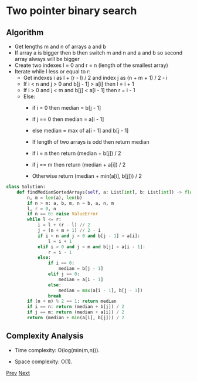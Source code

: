 # Two pointer binary search

## Algorithm

* Get lengths m and n of arrays a and b
* If array a is bigger then b then switch m and n and a and b so second array always will be bigger
* Create two indexes l = 0 and r = n (length of the smallest array)
* Iterate while l less or equal to r:
    * Get indexes i as l + (r - l) / 2 and index j as (n + m + 1) / 2 - i
    * If i < n and j > 0 and b[j - 1] > a[i] then l = i + 1
    * If i > 0 and j < m and b[j] < a[i - 1] then r = i - 1
    * Else:
        * if i = 0 then median = b[j - 1]
        * if j == 0 then median = a[i - 1]
        * else median = max of a[i - 1] and b[j - 1]
        
        * If length of two arrays is odd then return median
        * if i = n then return (median + b[j]) / 2
        * if j == m then return (median + a[i]) / 2
        * Otherwise return (median + min(a[i], b[j])) / 2

```python
class Solution:
    def findMedianSortedArrays(self, a: List[int], b: List[int]) -> float:
        n, m = len(a), len(b)
        if n > m: a, b, m, n = b, a, n, m
        l, r = 0, n
        if n == 0: raise ValueError
        while l <= r:
            i = l + (r - l) // 2
            j = (n + m + 1) // 2 - i
            if i < n and j > 0 and b[j - 1] > a[i]:
                l = i + 1
            elif i > 0 and j < m and b[j] < a[i - 1]:
                r = i - 1
            else:
                if i == 0:
                    median = b[j - 1]
                elif j == 0:
                    median = a[i - 1]
                else:
                    median = max(a[i - 1], b[j - 1])
                break
        if (n + m) % 2 == 1: return median
        if i == n: return (median + b[j]) / 2
        if j == m: return (median + a[i]) / 2
        return (median + min(a[i], b[j])) / 2
```

## Complexity Analysis

* Time complexity: O(log(min(m,n))). 

* Space complexity: O(1).

[Prev](solution1.md) [Next](solution3.md)